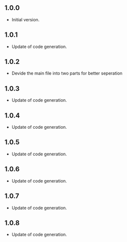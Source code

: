 ## 1.0.0

- Initial version.

## 1.0.1

- Update of code generation.

## 1.0.2

- Devide the main file into two parts for better seperation

## 1.0.3

- Update of code generation.

## 1.0.4

- Update of code generation.

## 1.0.5

- Update of code generation.

## 1.0.6

- Update of code generation.

## 1.0.7

- Update of code generation.

## 1.0.8

- Update of code generation.
